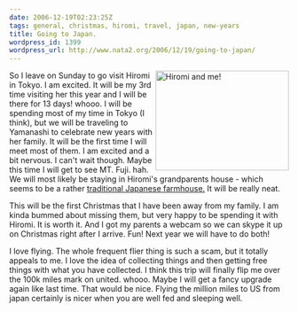 ```yaml
---
date: 2006-12-19T02:23:25Z
tags: general, christmas, hiromi, travel, japan, new-years
title: Going to Japan.
wordpress_id: 1399
wordpress_url: http://www.nata2.org/2006/12/19/going-to-japan/
---
```


<p><a title="Photo Sharing" href="http://www.flickr.com/photos/natatwo/231589833/"><img height="180" alt="Hiromi and me!" src="http://static.flickr.com/81/231589833_9462c0d9eb_m.jpg" width="240" align="right"></a>So I leave on Sunday to go visit Hiromi in Tokyo. I am excited. It will be my 3rd time visiting her this year and I will be there for 13 days! whooo.&nbsp;I will be spending most of my time in Tokyo (I think), but&nbsp;we will be traveling to Yamanashi to celebrate new years with her family. It will be the first time I will meet most of them. I am excited and a bit nervous. I can't wait though. Maybe this time I will get to see MT. Fuji. hah. We will most likely be staying in Hiromi's grandparents house - which seems to be a rather <a href="http://www.tfujiiantiques.com/minka10.html">traditional Japanese farmhouse.</a> It will be really neat. </p> <p>This will be the first Christmas that I have been away from my family. I am kinda bummed about missing them, but very happy to be spending it with Hiromi. It is worth it. And I got my parents a webcam so we can skype it up on Christmas right after I arrive. Fun! Next year we will have to do both!</p> <p>I love flying. The whole frequent flier thing is such a scam, but it totally appeals to me. I love the idea of collecting things and then getting free things with what you have collected. I think this trip will finally flip me over the 100k miles mark on united. whooo. Maybe I will get a fancy upgrade again like last time. That would be nice. Flying the million miles to US from japan certainly is nicer when you are well fed and sleeping well.</p>
